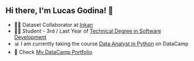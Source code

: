 ## Hi there, I'm Lucas Godina! 👋

<!--
**lucasgodina/lucasgodina** is a ✨ _special_ ✨ repository because its `README.md` (this file) appears on your GitHub profile.

Here are some ideas to get you started:

- 🔭 I’m currently working on ...
- 🌱 I’m currently learning ...
- 👯 I’m looking to collaborate on ...
- 🤔 I’m looking for help with ...
- 💬 Ask me about ...
- 📫 How to reach me: ...
- 😄 Pronouns: ...
- ⚡ Fun fact: ...
-->

- 👨‍💻 Dataset Collaborator at [Inkan](https://inkan.media/platform/)
- 👨‍🎓 Student - 3rd / Last Year of [Technical Degree in Software Development](https://www.miituzaingo.gov.ar/es/es/centro-regional-universitario-de-ituzaingo)
- 📊 I am currently taking the course  [Data Analyst in Python](https://app.datacamp.com/learn/career-tracks/data-analyst-with-python) on DataCamp
- 📝 Check [My DataCamp Portfolio](https://www.datacamp.com/portfolio/lucasgodina)
